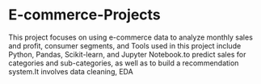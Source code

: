 # E-commerce-Projects
This project focuses on using e-commerce data to analyze monthly sales and profit, consumer segments, and Tools used in this project include Python, Pandas, Scikit-learn, and Jupyter Notebook.to predict sales for categories and sub-categories, as well as to build a recommendation system.It involves data cleaning, EDA
